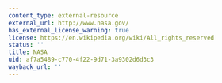 ```yaml
---
content_type: external-resource
external_url: http://www.nasa.gov/
has_external_license_warning: true
license: https://en.wikipedia.org/wiki/All_rights_reserved
status: ''
title: NASA
uid: af7a5489-c770-4f22-9d71-3a9302d6d3c3
wayback_url: ''
---
```

